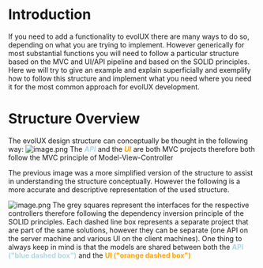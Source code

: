 # Introduction
If you need to add a functionality to evolUX there are many ways to do so, depending on what you are trying to implement. However generically for most substantial functions you will need to follow a particular structure based on the MVC and UI/API pipeline and based on the SOLID principles. Here we will try to give an example and explain superficially and exemplify how to follow this structure and implement what you need where you need it for the most common approach for evolUX development. 
# Structure Overview
The evolUX design structure can conceptually be thought in the following way:
![image.png](/.attachments/image-5949dfdf-7777-4982-ab7a-e87f08432e45.png)
The <span style="color:lightblue"><b>*API*</b></span> and the <span style="color:orange"><b>*UI*</b></span> are both MVC projects therefore both follow the MVC principle of Model-View-Controller
</p>
The previous image was a more simplified version of the structure to assist in understanding the structure conceptually. However the following is a more accurate and descriptive representation of the used structure.

![image.png](/.attachments/image-541192fe-c8d7-484e-9159-b40aacad68d6.png)
The grey squares represent the interfaces for the respective controllers therefore following the dependency inversion principle of the SOLID principles.
Each dashed line box represents a separate project that are part of the same solutions, however they can be separate (one API on the server machine and various UI on the client machines).
One thing to always keep in mind is that the models are shared between both the <span style="color:lightblue"><b>API ("blue dashed box")</b></span> and the <span style="color:orange"><b>UI ("orange dashed box")</b></span>
